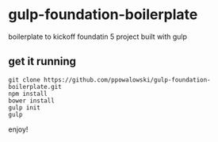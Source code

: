 # gulp-foundation-boilerplate
boilerplate to kickoff foundatin 5 project built with gulp

## get it running

```
git clone https://github.com/ppowalowski/gulp-foundation-boilerplate.git
npm install
bower install
gulp init
gulp
```

enjoy!
